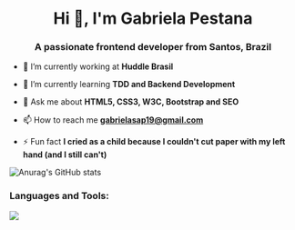 <h1 align="center">Hi 👋, I'm Gabriela Pestana</h1>
<h3 align="center">A passionate frontend developer from Santos, Brazil</h3>

- 🔭 I’m currently working at **Huddle Brasil**

- 🌱 I’m currently learning **TDD and Backend Development**

<!--- 👯 I’m looking to collaborate on **soon**

- 🤝 I’m looking for help with **soon**

- 👨‍💻 All of my projects are available at [soon](soon)

- 📝 I regularly write articles on [soon](soon)-->

- 💬 Ask me about **HTML5, CSS3, W3C, Bootstrap and SEO**

- 📫 How to reach me **gabrielasap19@gmail.com**

 <!--- 📄 Know about my experiences[soon](soon)-->

- ⚡ Fun fact **I cried as a child because I couldn't cut paper with my left hand (and I still can't)**

<!--<h3 align="left">Connect with me:</h3>
<p align="left">
</p>-->

![Anurag's GitHub stats](https://github-readme-stats.vercel.app/api?username=gabrielasap&show_icons=true&bg_color=00000000)
    
<h3 align="left">Languages and Tools:</h3>
<p>
  <a href="https://skillicons.dev">
    <img src="https://skillicons.dev/icons?i=git,javascript,typescript,nodejs,vuejs,react,nextjs,styledcomponents,ubuntu" />
  </a>
</p>


<!--
**GabrielaSAP/GabrielaSAP** is a ✨ _special_ ✨ repository because its `README.md` (this file) appears on your GitHub profile.

Here are some ideas to get you started:

- 🔭 I’m currently working on ...
- 🌱 I’m currently learning ...
- 👯 I’m looking to collaborate on ...
- 🤔 I’m looking for help with ...
- 💬 Ask me about ...
- 📫 How to reach me: ...
- 😄 Pronouns: ...
- ⚡ Fun fact: ...
-->
